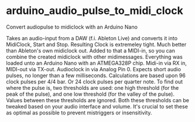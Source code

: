 # arduino_audio_pulse_to_midi_clock
Convert audiopulse to midiclock with an Arduino Nano

Takes an audio-input from a DAW (f.i. Ableton Live) and converts it into MidiClock, Start and Stop. 
Resulting Clock is extremeley tight. Much better than Ableton's own midiclock out.
Added to that a MIDI-in, so you can combine the created midiclock with other midimessages. 
Everything was loaded unto an Arduino Nano with an ATMEGA328P chip. Midi-in via RX in, MIDI-out via TX-out. Audioclock in via Analog Pin 0.
Expects short audio pulses, no longer than a few milliseconds. Calculations are based upon 96 clock pulses per 4/4 bar.
Or 24 clock pulses per quarter note.
To find out where the pulse is, two thresholds are used: one high threshold (for the peak of the pulse), and one low threshold (for the valley of the pulse). 
Values between these thresholds are ignored. Both these thresholds can be tweaked based on your audio interface and volume. 
It's crucial to set these as optimal as possible to prevent mistriggers or insensitivity.
